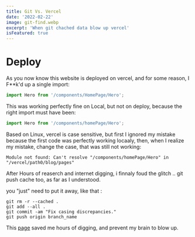 ```yaml
---
title: Git Vs. Vercel
date: '2022-02-22'
image: git-find.webp
excerpt: 'When git chached data blow up vercel'
isFeatured: true
---
```


# Deploy

As you now know this website is deployed on vercel,
and for some reason, I F\*\*k'd up a single import:

```jsx
import Hero from '/components/HomePage/Hero';
```

This was working perfectly fine on Local, but not on deploy, because the right import must have been:

```jsx
import Hero from '/components/homePage/Hero';
```

Based on Linux, vercel is case sensitive, but first I ignored my mistake because the first code was perfectly working locaaly, then, when I realize my mistake, change the case, that was still not working:

```shell
Module not found: Can't resolve "/components/homePage/Hero" in "/vercel/path0/blog/pages"
```

After Hours of reaserch and internet digging, i finnaly foud the glitch ..
git push cache too, as far as I understood.

you "just" need to put it away, like that :

```git
git rm -r --cached .
git add --all .
git commit -am "Fix casing discrepancies."
git push origin branch_name
```

This [page](https://github.com/vercel/next.js/discussions/18176#discussioncomment-145539) saved me hours of digging, and prevent my brain to blow up.
